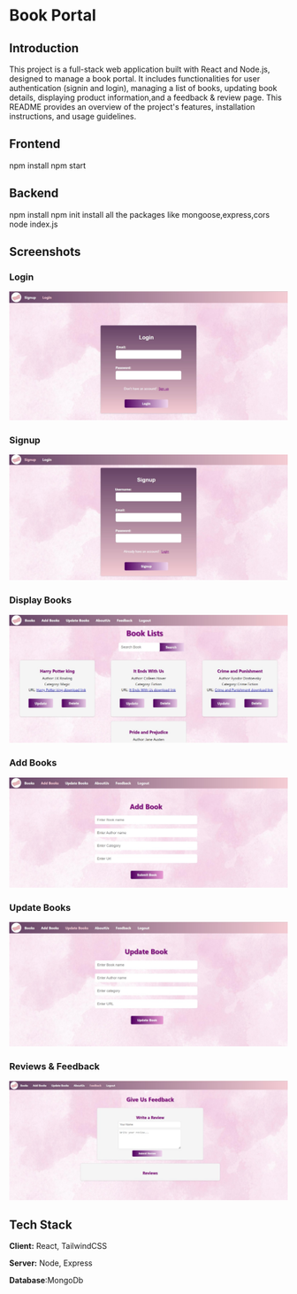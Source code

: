 
# Book Portal

## Introduction

This project is a full-stack web application built with React and Node.js, designed to manage a book portal. It includes functionalities for user authentication (signin and login), managing a list of books, updating book details, displaying product information,and a feedback & review page. This README provides an overview of the project's features, installation instructions, and usage guidelines.

## Frontend 
 npm install 
 npm start

## Backend
npm install
npm init
install all the packages like mongoose,express,cors 
node index.js 


## Screenshots
### Login
![App Screenshot](https://github.com/alizazahid11/book-portal/blob/main/assets/3.jpeg?raw=true)

### Signup
![App Screenshot](https://github.com/alizazahid11/book-portal/blob/main/assets/2.jpeg?raw=true)

### Display Books
![App Screenshot](https://github.com/alizazahid11/book-portal/blob/main/assets/7.jpeg?raw=true)

### Add Books
![App Screenshot](https://github.com/alizazahid11/book-portal/blob/main/assets/4.jpeg?raw=true)

### Update Books
![App Screenshot](https://github.com/alizazahid11/book-portal/blob/main/assets/6.jpeg?raw=true)

### Reviews & Feedback
![App Screenshot](https://github.com/alizazahid11/book-portal/blob/main/assets/1.jpeg?raw=true)

## Tech Stack

**Client:** React, TailwindCSS

**Server:** Node, Express

**Database**:MongoDb

